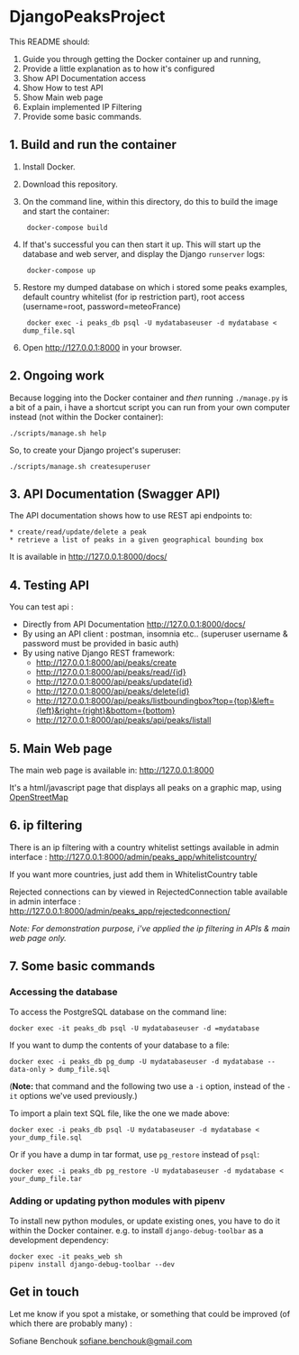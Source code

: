 # DjangoPeaksProject

This README should:

1. Guide you through getting the Docker container up and running,
2. Provide a little explanation as to how it's configured
3. Show API Documentation access
4. Show How to test API
5. Show Main web page
6. Explain implemented IP Filtering
7. Provide some basic commands.


## 1. Build and run the container

1. Install Docker.

2. Download this repository.

3. On the command line, within this directory, do this to build the image and start the container:

        docker-compose build

4. If that's successful you can then start it up. This will start up the database and web server, and display the Django `runserver` logs:

        docker-compose up

5. Restore my dumped database on which i stored some peaks examples, default country whitelist (for ip restriction part), root access (username=root, password=meteoFrance)

        docker exec -i peaks_db psql -U mydatabaseuser -d mydatabase < dump_file.sql

6. Open http://127.0.0.1:8000 in your browser.



## 2. Ongoing work

Because logging into the Docker container and *then* running `./manage.py` is a bit of a pain, i have a shortcut script you can run from your own computer instead (not within the Docker container):

    ./scripts/manage.sh help

So, to create your Django project's superuser:

    ./scripts/manage.sh createsuperuser


## 3. API Documentation (Swagger API)

The API documentation shows how to use REST api endpoints to:

	* create/read/update/delete a peak
	* retrieve a list of peaks in a given geographical bounding box

It is available in http://127.0.0.1:8000/docs/


## 4. Testing API

You can test api :


* Directly from API Documentation http://127.0.0.1:8000/docs/
* By using an API client : postman, insomnia etc.. (superuser username & password must be provided in basic auth)
* By using native Django REST framework:
   * http://127.0.0.1:8000/api/peaks/create
   * http://127.0.0.1:8000/api/peaks/read/{id}
   * http://127.0.0.1:8000/api/peaks/update{id}
   * http://127.0.0.1:8000/api/peaks/delete{id}
   * http://127.0.0.1:8000/api/peaks/listboundingbox?top={top}&left={left}&right={right}&bottom={bottom}
   * http://127.0.0.1:8000/api/peaks/api/peaks/listall


## 5. Main Web page
The main web page is available in: http://127.0.0.1:8000

It's a html/javascript page that displays all peaks on a graphic map, using [OpenStreetMap](https://www.openstreetmap.org/)


## 6. ip filtering

There is an ip filtering with a country whitelist settings available in admin interface : http://127.0.0.1:8000/admin/peaks_app/whitelistcountry/

If you want more countries, just add them in WhitelistCountry table

Rejected connections can by viewed in RejectedConnection table available in admin interface : http://127.0.0.1:8000/admin/peaks_app/rejectedconnection/

*Note: For demonstration purpose, i've applied the ip filtering in APIs & main web page only.*


## 7. Some basic commands

### Accessing the database

To access the PostgreSQL database on the command line:

    docker exec -it peaks_db psql -U mydatabaseuser -d =mydatabase

If you want to dump the contents of your database to a file:

    docker exec -i peaks_db pg_dump -U mydatabaseuser -d mydatabase --data-only > dump_file.sql

(**Note:** that command and the following two use a `-i` option, instead of the `-it` options we've used previously.)

To import a plain text SQL file, like the one we made above:

    docker exec -i peaks_db psql -U mydatabaseuser -d mydatabase < your_dump_file.sql

Or if you have a dump in tar format, use `pg_restore` instead of `psql`:

    docker exec -i peaks_db pg_restore -U mydatabaseuser -d mydatabase < your_dump_file.tar

### Adding or updating python modules with pipenv

To install new python modules, or update existing ones, you have to do it within the Docker container. e.g. to install `django-debug-toolbar` as a development dependency:

    docker exec -it peaks_web sh
    pipenv install django-debug-toolbar --dev


## Get in touch

Let me know if you spot a mistake, or something that could be improved (of which there are probably many) :

Sofiane Benchouk
sofiane.benchouk@gmail.com  